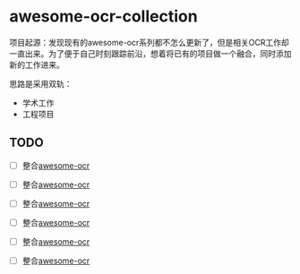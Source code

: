 # awesome-ocr-collection

项目起源：发现现有的awesome-ocr系列都不怎么更新了，但是相关OCR工作却一直出来。为了便于自己时刻跟踪前沿，想着将已有的项目做一个融合，同时添加新的工作进来。

思路是采用双轨：
- 学术工作
- 工程项目
  

## TODO
- [ ] 整合[awesome-ocr](https://github.com/shangxiazuoyou/awesome-ocr)
- [ ] 整合[awesome-ocr](https://github.com/kba/awesome-ocr)
- [ ] 整合[awesome-ocr](https://github.com/zacharywhitley/awesome-ocr)
- [ ] 整合[awesome-ocr](https://github.com/ChanChiChoi/awesome-ocr)
- [ ] 整合[awesome-ocr](https://github.com/soumendra/awesome-ocr)
- [ ] 整合[awesome-ocr](https://github.com/AprilYapingZhang/awesome-ocr)

